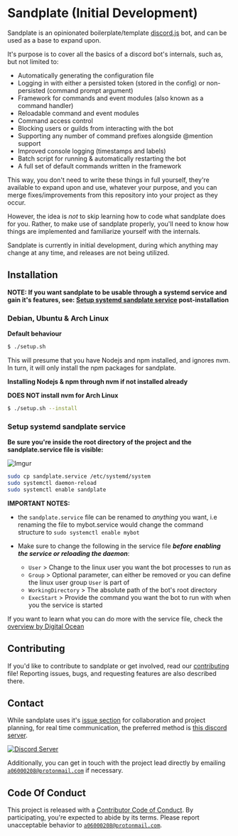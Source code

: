 # Sandplate (Initial Development)

Sandplate is an opinionated boilerplate/template [discord.js](https://discord.js.org) bot, and can be used as a base to expand upon.

It's purpose is to cover all the basics of a discord bot's internals, such as, but not limited to:

- Automatically generating the configuration file
- Logging in with either a persisted token (stored in the config) or non-persisted (command prompt argument)
- Framework for commands and event modules (also known as a command handler)
- Reloadable command and event modules
- Command access control
- Blocking users or guilds from interacting with the bot
- Supporting any number of command prefixes alongside @mention support
- Improved console logging (timestamps and labels)
- Batch script for running & automatically restarting the bot
- A full set of default commands written in the framework

This way, you don't need to write these things in full yourself, they're available to expand upon and use, whatever your purpose, and you can merge fixes/improvements from this repository into your project as they occur.

However, the idea is *not* to skip learning how to code what sandplate does for you. Rather, to make use of sandplate properly, you'll need to know how things are implemented and familiarize yourself with the internals.

Sandplate is currently in initial development, during which anything may change at any time, and releases are not being utilized.

## Installation
**NOTE: If you want sandplate to be usable through a systemd service and gain it's features, see: <a href="systemd-service-setup"> Setup systemd sandplate service</a> post-installation**

### Debian, Ubuntu & Arch Linux

**Default behaviour**
```bash
$ ./setup.sh
```
This will presume that you have Nodejs and npm installed, and ignores nvm. In turn, it will only install the npm packages for sandplate. 

**Installing Nodejs & npm through nvm if not installed already**

**DOES NOT install nvm for Arch Linux**
```bash
$ ./setup.sh --install
```


### <a href="systemd-service-setup"></a> Setup systemd sandplate service

**Be sure you're inside the root directory of the project and the sandplate.service file is visible:**

![Imgur](http://i.imgur.com/Bx91m4C.gif)

```bash
sudo cp sandplate.service /etc/systemd/system
sudo systemctl daemon-reload
sudo systemctl enable sandplate
```
**IMPORTANT NOTES:**
- the ``sandplate.service`` file can be renamed to _anything_ you want, i.e renaming the file to mybot.service would change the command structure to ``sudo systemctl enable mybot``

- Make sure to change the following in the service file **_before enabling the service or reloading the daemon_**:
  - ``User`` > Change to the linux user you want the bot processes to run as
  - ``Group`` > Optional parameter, can either be removed or you can define the linux user group ``User`` is part of
  - ``WorkingDirectory`` > The absolute path of the bot's root directory
  - ``ExecStart`` > Provide the command you want the bot to run with when you the service is started

If you want to learn what you can do more with the service file, check the <a href="https://www.digitalocean.com/community/tutorials/understanding-systemd-units-and-unit-files">overview by Digital Ocean</a>
## Contributing

If you'd like to contribute to sandplate or get involved, read our [contributing](CONTRIBUTING.md) file! Reporting issues, bugs, and requesting features are also described there.

## Contact

While sandplate uses it's [issue section](https://github.com/06000208/sandplate/issues) for collaboration and project planning, for real time communication, the preferred method is [this discord server](https://discord.gg/xErQY6M).

<a href="https://discord.gg/xErQY6M"><img src="https://discordapp.com/api/guilds/273550655673860106/embed.png" alt="Discord Server" /></a>

Additionally, you can get in touch with the project lead directly by emailing [`a06000208@protonmail.com`](mailto:a06000208@protonmail.com) if necessary.

## Code Of Conduct

This project is released with a [Contributor Code of Conduct](CODE_OF_CONDUCT.md). By participating, you're expected to abide by its terms. Please report unacceptable behavior to [`a06000208@protonmail.com`](mailto:a06000208@protonmail.com).

